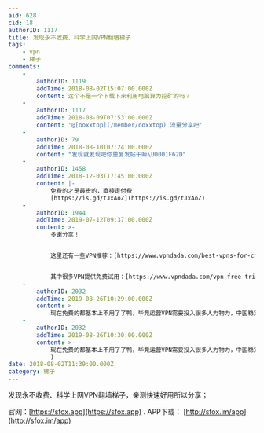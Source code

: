 ```yaml
---
aid: 628
cid: 18
authorID: 1117
title: 发现永不收费、科学上网VPN翻墙梯子
tags:
    - vpn
    - 梯子
comments:
    -
        authorID: 1119
        addTime: 2018-08-02T15:07:00.000Z
        content: 这个不是一个下载下来利用电脑算力挖矿的吗？
    -
        authorID: 1117
        addTime: 2018-08-09T07:53:00.000Z
        content: '@[ooxxtop](/member/ooxxtop) 流量分享吧'
    -
        authorID: 79
        addTime: 2018-08-10T07:24:00.000Z
        content: "发现就发现吧你重复发帖干嘛\U0001F62D"
    -
        authorID: 1458
        addTime: 2018-12-03T17:45:00.000Z
        content: |-
            免费的才是最贵的，直接走付费  
            [https://is.gd/tJxAoZ](https://is.gd/tJxAoZ)
    -
        authorID: 1944
        addTime: 2019-07-12T09:37:00.000Z
        content: >-
            多谢分享！


            这里还有一些VPN推荐：[https://www.vpndada.com/best-vpns-for-china/](https://www.vpndada.com/best-vpns-for-china/)


            其中很多VPN提供免费试用：[https://www.vpndada.com/vpn-free-trial-cn/](https://www.vpndada.com/vpn-free-trial-cn/)
    -
        authorID: 2032
        addTime: 2019-08-26T10:29:00.000Z
        content: >-
            现在免费的都基本上不用了了鸭，毕竟运营VPN需要投入很多人力物力，中国稳定好用的翻墙软件VPN推荐([http://heivpn.com/)会定期更新国内还能用的VPN翻墙软件](http://heivpn.com/)会定期更新国内还能用的VPN翻墙软件)
    -
        authorID: 2032
        addTime: 2019-08-26T10:30:00.000Z
        content: >-
            现在免费的都基本上不用了了鸭，毕竟运营VPN需要投入很多人力物力，中国稳定好用的翻墙软件VPN推荐([http://heivpn.com/](http://heivpn.com/)
            )
date: 2018-08-02T11:39:00.000Z
category: 梯子
---
```


发现永不收费、科学上网VPN翻墙梯子，亲测快速好用所以分享；

官网：[https://sfox.app](https://sfox.app) . APP下载： [http://sfox.im/app](http://sfox.im/app)
